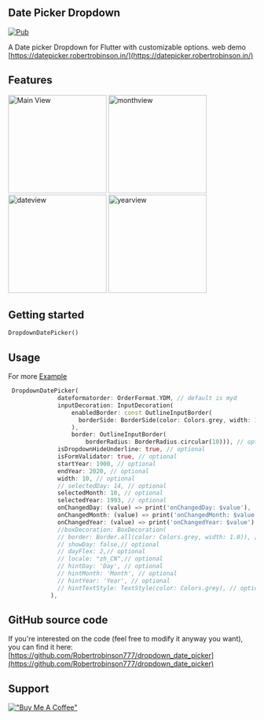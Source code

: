 <!--
This README describes the package. If you publish this package to pub.dev,
this README's contents appear on the landing page for your package.

For information about how to write a good package README, see the guide for
[writing package pages](https://dart.dev/guides/libraries/writing-package-pages).

For general information about developing packages, see the Dart guide for
[creating packages](https://dart.dev/guides/libraries/create-library-packages)
and the Flutter guide for
[developing packages and plugins](https://flutter.dev/developing-packages).
-->


## Date Picker Dropdown
[![Pub](https://img.shields.io/badge/pub-v0.1.4-green)](https://pub.dev/packages/datepicker_dropdown)

A Date picker Dropdown for Flutter with customizable options. web demo [https://datepicker.robertrobinson.in/](https://datepicker.robertrobinson.in/)

## Features

<p float="left">

<img src="https://raw.githubusercontent.com/Robertrobinson777/dropdown_date_picker/master/mainview.png" alt="Main View" width="200"/>
<img src="https://raw.githubusercontent.com/Robertrobinson777/dropdown_date_picker/master/monthview.png" alt="monthview" width="200"/>
<img src="https://raw.githubusercontent.com/Robertrobinson777/dropdown_date_picker/master/dateview.png" alt="dateview" width="200"/>
<img src="https://raw.githubusercontent.com/Robertrobinson777/dropdown_date_picker/master/yearview.png" alt="yearview" width="200"/>
</p>

## Getting started

```dart
DropdownDatePicker()
```

## Usage

For more [Example](https://github.com/Robertrobinson777/dropdown_date_picker/tree/master/example)

```dart
 DropdownDatePicker(
              dateformatorder: OrderFormat.YDM, // default is myd
              inputDecoration: InputDecoration(
                  enabledBorder: const OutlineInputBorder(
                    borderSide: BorderSide(color: Colors.grey, width: 1.0),
                  ),
                  border: OutlineInputBorder(
                      borderRadius: BorderRadius.circular(10))), // optional
              isDropdownHideUnderline: true, // optional
              isFormValidator: true, // optional
              startYear: 1900, // optional
              endYear: 2020, // optional
              width: 10, // optional
              // selectedDay: 14, // optional
              selectedMonth: 10, // optional
              selectedYear: 1993, // optional
              onChangedDay: (value) => print('onChangedDay: $value'),
              onChangedMonth: (value) => print('onChangedMonth: $value'),
              onChangedYear: (value) => print('onChangedYear: $value'),
              //boxDecoration: BoxDecoration(
              // border: Border.all(color: Colors.grey, width: 1.0)), // optional
              // showDay: false,// optional
              // dayFlex: 2,// optional
              // locale: "zh_CN",// optional
              // hintDay: 'Day', // optional
              // hintMonth: 'Month', // optional
              // hintYear: 'Year', // optional
              // hintTextStyle: TextStyle(color: Colors.grey), // optional
            ),
```

## GitHub source code

If you're interested on the code (feel free to modify it anyway you want), you can find it here: [https://github.com/Robertrobinson777/dropdown_date_picker](https://github.com/Robertrobinson777/dropdown_date_picker)

## Support

[!["Buy Me A Coffee"](https://www.buymeacoffee.com/assets/img/custom_images/orange_img.png)](https://www.buymeacoffee.com/robertrobinsonr)
